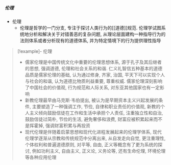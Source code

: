 ##### 伦理
- 伦理
	- 伦理是哲学的一门分支, 专注于探讨人类行为的[[道德]]规范. 伦理学试图系统地分析和解决关于对错善恶的复杂问题, 从理论层面建构一种指导行为的法则体系或者分析现有的道德体系, 并为特定情境下的行为提供理性指导


>[!example]- 伦理
> - 儒家伦理是中国传统文化中重要的伦理思想体系, 源于孔子及其后继者的思想, 强调道德, 伦理和社会关系的和谐. 仁义礼智信五种基本的道德品质是儒家伦理的基础, 认为通过修身, 齐家, 治国, 平天下可以实现个人与社会的和谐, 认为道德比物质利益重要, 尊重权威. 儒家伦理深刻影响了中国社会的价值观, 行为规范和人际关系, 对东亚其他国家也有一定影响
> - 新教伦理最早由马克斯·韦伯提出, 被认为是早期资本主义兴起发展的条件, 主要塑造了一种强调工作, 节俭, 自律和职业责任的价值观, 新教的个人主义倾向鼓励信徒在工作和生活中承担个人责任, 注重独立性和自治, 鼓励信徒过简朴, 节俭的生活, 避免奢侈和浪费, 财富应被积累起来而不是挥霍掉, 强调财富积累与再投资
> - 现代伦理是伴随着启蒙思想和现代化进程发展起来的伦理学体系, 现代伦理学逐渐从宗教和传统规范中分离出来, 从自发走向自觉, 更注重理性, 个体权利和普遍道德原则, 对平等, 自由, 正义等概念有了更为系统的探讨, 例如功利主义, 自由主义, 正义论, 义务论等, 还有生命伦理, 环境伦理等各种应用伦理


